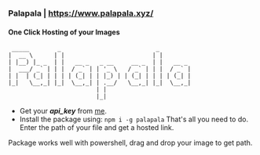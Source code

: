 ### Palapala | https://www.palapala.xyz/

#### One Click Hosting of your Images

```
 _____        _                           _         
|  __ \      | |                         | |        
| |__) |_ _  | |   __ _   _ __     __ _  | |   __ _ 
|  ___/ _` | | |  / _` | | '_ \   / _` | | |  / _` |
| |  | (_| | | | | (_| | | |_) | | (_| | | | | (_| |
|_|   \__,_| |_|  \__,_| | .__/   \__,_| |_|  \__,_|
                         | |                        
                         |_|                                    
```

* Get your **_api_key_** from [me](https://twitter.com/yashhdixit).
* Install the package using: ```npm i -g palapala```
That's all you need to do. Enter the path of your file and get a hosted link. 

Package works well with powershell, drag and drop your image to get path.  